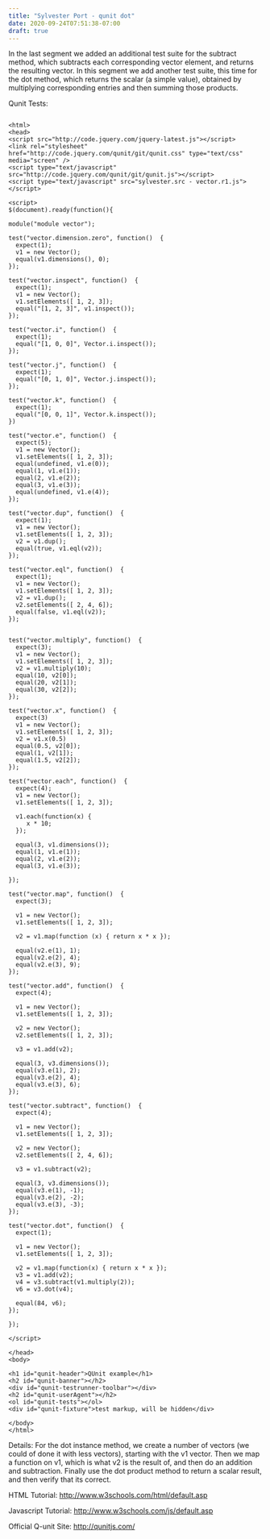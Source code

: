 ```yaml
---
title: "Sylvester Port - qunit dot"
date: 2020-09-24T07:51:38-07:00
draft: true
---
```

In the last segment we added an additional test suite for the subtract method, which subtracts each corresponding vector element, and returns the resulting vector.  In this segment we add another test suite, this time for the dot method, which returns the scalar (a simple value),  obtained by multiplying corresponding entries and then summing those products.

Qunit Tests:

```

<html>
<head>
<script src="http://code.jquery.com/jquery-latest.js"></script>
<link rel="stylesheet" href="http://code.jquery.com/qunit/git/qunit.css" type="text/css" media="screen" />
<script type="text/javascript" src="http://code.jquery.com/qunit/git/qunit.js"></script>
<script type="text/javascript" src="sylvester.src - vector.r1.js"></script>

<script>
$(document).ready(function(){
    
module("module vector");

test("vector.dimension.zero", function()  {
  expect(1);
  v1 = new Vector();
  equal(v1.dimensions(), 0);
});

test("vector.inspect", function()  {
  expect(1);
  v1 = new Vector();
  v1.setElements([ 1, 2, 3]);
  equal("[1, 2, 3]", v1.inspect());
});

test("vector.i", function()  {
  expect(1);
  equal("[1, 0, 0]", Vector.i.inspect());
});

test("vector.j", function()  {
  expect(1);
  equal("[0, 1, 0]", Vector.j.inspect());
});

test("vector.k", function()  {
  expect(1);
  equal("[0, 0, 1]", Vector.k.inspect());
})

test("vector.e", function()  {
  expect(5);
  v1 = new Vector();
  v1.setElements([ 1, 2, 3]);
  equal(undefined, v1.e(0));
  equal(1, v1.e(1));
  equal(2, v1.e(2));
  equal(3, v1.e(3));
  equal(undefined, v1.e(4));
});

test("vector.dup", function()  {
  expect(1);
  v1 = new Vector();
  v1.setElements([ 1, 2, 3]);
  v2 = v1.dup();
  equal(true, v1.eql(v2));
});

test("vector.eql", function()  {
  expect(1);
  v1 = new Vector();
  v1.setElements([ 1, 2, 3]);
  v2 = v1.dup();
  v2.setElements([ 2, 4, 6]);
  equal(false, v1.eql(v2));
});


test("vector.multiply", function()  {
  expect(3);
  v1 = new Vector();
  v1.setElements([ 1, 2, 3]);
  v2 = v1.multiply(10);
  equal(10, v2[0]);
  equal(20, v2[1]);
  equal(30, v2[2]);
});

test("vector.x", function()  {
  expect(3)
  v1 = new Vector();
  v1.setElements([ 1, 2, 3]);
  v2 = v1.x(0.5)
  equal(0.5, v2[0]);
  equal(1, v2[1]);
  equal(1.5, v2[2]);
});

test("vector.each", function()  {
  expect(4); 
  v1 = new Vector();
  v1.setElements([ 1, 2, 3]);
  
  v1.each(function(x) {
     x * 10;
  });
  
  equal(3, v1.dimensions());
  equal(1, v1.e(1));
  equal(2, v1.e(2));
  equal(3, v1.e(3));
  
});

test("vector.map", function()  {
  expect(3);
 
  v1 = new Vector();
  v1.setElements([ 1, 2, 3]);
  
  v2 = v1.map(function (x) { return x * x });
  
  equal(v2.e(1), 1);
  equal(v2.e(2), 4);
  equal(v2.e(3), 9);
});

test("vector.add", function()  {
  expect(4);
 
  v1 = new Vector();
  v1.setElements([ 1, 2, 3]);
  
  v2 = new Vector();
  v2.setElements([ 1, 2, 3]);
  
  v3 = v1.add(v2);
  
  equal(3, v3.dimensions());
  equal(v3.e(1), 2);
  equal(v3.e(2), 4);
  equal(v3.e(3), 6);  
});

test("vector.subtract", function()  {
  expect(4);
 
  v1 = new Vector();
  v1.setElements([ 1, 2, 3]);
  
  v2 = new Vector();
  v2.setElements([ 2, 4, 6]);
  
  v3 = v1.subtract(v2);
  
  equal(3, v3.dimensions());
  equal(v3.e(1), -1);
  equal(v3.e(2), -2);
  equal(v3.e(3), -3);  
});

test("vector.dot", function()  {
  expect(1);

  v1 = new Vector();
  v1.setElements([ 1, 2, 3]);
  
  v2 = v1.map(function(x) { return x * x });
  v3 = v1.add(v2);
  v4 = v3.subtract(v1.multiply(2));
  v6 = v3.dot(v4);
 
  equal(84, v6); 
});

}); 

</script>
  
</head>
<body>

<h1 id="qunit-header">QUnit example</h1>
<h2 id="qunit-banner"></h2>
<div id="qunit-testrunner-toolbar"></div>
<h2 id="qunit-userAgent"></h2>
<ol id="qunit-tests"></ol>
<div id="qunit-fixture">test markup, will be hidden</div>

</body>
</html>

```

Details:
For the dot instance method, we create a number of vectors (we could of done it with less vectors), starting with the v1 vector.  Then we map a function on v1, which is what v2 is the result of, and then do an addition and subtraction.  Finally use the dot product method to return a scalar result, and then verify that its correct.

HTML Tutorial:
http://www.w3schools.com/html/default.asp

Javascript Tutorial:
http://www.w3schools.com/js/default.asp

Official Q-unit Site:
http://qunitjs.com/

